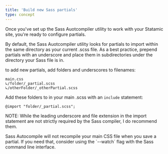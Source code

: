 ```yaml
---
title: 'Build new Sass partials'
type: concept
---
```

Once you've set up the Sass Auotcompiler utility to work with your Statamic site, you're ready to configure partials.

By default, the Sass Auotcompiler utility looks for partials to import within the same directory as your current .scss file. As a best practice, prepend partials with an underscore and place them in subdirectories under the directory your Sass file is in.

to add new partials, add folders and underscores to filenames:

	main.css
    ↳/folder/_partial.scss
    ↳/otherFolder/_otherPartial.scss

Add these folders to in your main .scss with an `include` statement:

    @import "folder/_partial.scss";

<div class="note">
<p>
NOTE: While the leading underscore and file extension in the import statement are not strictly required by the Sass compiler, I do recommend them.
</p>
<p>
Sass Autocompile will not recompile your main CSS file when you save a partial. If you need that, consider using the `--watch` flag with the <a href-"https://sass-lang.com/guide">Sass</a> command line interface.
</p>
</div>

<!-- For example, the **_core**, **_footer**, **_nav**, and **_form** partials link to the sassy.scss file in the image below:

![](/assets/img/sassPartials.png) -->
